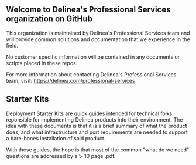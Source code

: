 ## Welcome to Delinea's Professional Services organization on GitHub

This organization is maintained by Delinea's Professional Services team and will provide common solutions and documentation that we experience in the field.

No customer specific information will be contained in any documents or scripts placed in these repos.

For more information about contacting Delinea's Professional Services team, visit: https://delinea.com/professional-services

## Starter Kits

Deployment Starter Kits are quick guides intended for technical folks reponsible for implementing Delinea products into their environment. The idea with these documents is that it is a brief summary of what the product does, and what infrastructure and port requirements are needed to support a bare-bones installation of said product.

With these guides, the hope is that most of the common "what do we need" questions are addressed by a 5-10 page .pdf.

<!--

**Here are some ideas to get you started:**

🙋‍♀️ A short introduction - what is your organization all about?
🌈 Contribution guidelines - how can the community get involved?
👩‍💻 Useful resources - where can the community find your docs? Is there anything else the community should know?
🍿 Fun facts - what does your team eat for breakfast?
🧙 Remember, you can do mighty things with the power of [Markdown](https://docs.github.com/github/writing-on-github/getting-started-with-writing-and-formatting-on-github/basic-writing-and-formatting-syntax)
-->
